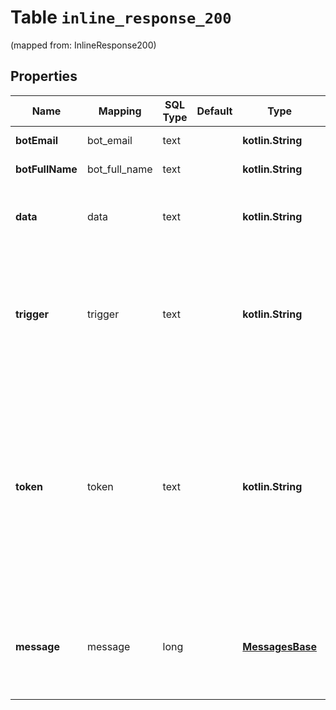 
# Table `inline_response_200` 
(mapped from: InlineResponse200)

## Properties
Name | Mapping | SQL Type | Default | Type | Description | Notes
---- | ------- | -------- | ------- | ---- | ----------- | -----
**botEmail** | bot_email | text |  | **kotlin.String** | Email of the bot user.  |  [optional]
**botFullName** | bot_full_name | text |  | **kotlin.String** | The full name of the bot user.  |  [optional]
**data** | data | text |  | **kotlin.String** | The message content, in raw Markdown format (not rendered to HTML).  |  [optional]
**trigger** | trigger | text |  | **kotlin.String** | What aspect of the message triggered the outgoing webhook notification. Possible values include &#x60;private_message&#x60; and &#x60;mention&#x60;.  |  [optional]
**token** | token | text |  | **kotlin.String** | A string of alphanumeric characters that can be used to authenticate the webhook request (each bot user uses a fixed token). You can get the token used by a given outgoing webhook bot in the &#x60;zuliprc&#x60; file downloaded when creating the bot.  |  [optional]
**message** | message | long |  | [**MessagesBase**](MessagesBase.md) | A dict containing details on the message that triggered the outgoing webhook, in the format used by [&#x60;GET /messages&#x60;](/api/get-messages).  |  [optional] [foreignkey]








